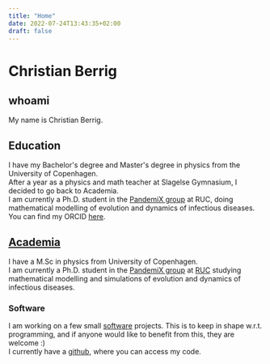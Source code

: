 ```yaml
---
title: "Home"
date: 2022-07-24T13:43:35+02:00
draft: false
---
```


# Christian Berrig

## whoami

My name is Christian Berrig.  

## Education

I have my Bachelor's degree and Master's degree in physics from the
University of Copenhagen.  
After a year as a physics and math teacher at Slagelse Gymnasium, I
decided to go back to Academia.  
I am currently a Ph.D. student in the [PandemiX group](https://ruc.dk/research-centre/pandemix-center) at RUC, doing mathematical modelling of evolution and dynamics of infectious diseases.  
You can find my ORCID [here](/contact).

## [Academia](/academia/index.html)

I have a M.Sc in physics from University of Copenhagen.  
I am currently a Ph.D. student in the 
[PandemiX group](https://ruc.dk/research-centre/pandemix-center) at
[RUC](https://ruc.dk/) studying mathematical modelling and simulations of
evolution and dynamics of infectious diseases.

### Software

I am working on a few small [software](/software) projects. 
This is to keep in shape w.r.t. programming, 
and if anyone would like to benefit from this, they are welcome :)  
I currently have a [github](https://github.com/chrberrig), where you can access my code.
